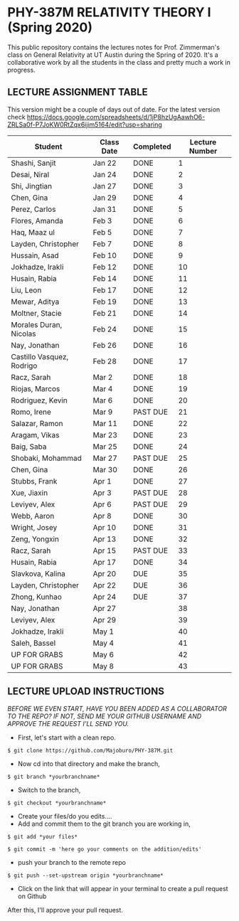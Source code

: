 # PHY-387M RELATIVITY THEORY I (Spring 2020)

This public repository contains the lectures notes for Prof. Zimmerman's class on General Relativity at UT Austin during the Spring of 2020. It's a collaborative work by all the students in the class and pretty much a work in progress. 

## LECTURE ASSIGNMENT TABLE

This version might be a couple of days out of date. For the latest version check https://docs.google.com/spreadsheets/d/1jP8hzUgAawhO6-ZRLSa0f-P7JoKW0RtZqx6ijim5164/edit?usp=sharing

| Student                   | Class Date | Completed | Lecture Number |
|---------------------------|------------|-----------|----------------|
| Shashi, Sanjit            | Jan 22     | DONE      | 1              |
| Desai, Niral              | Jan 24     | DONE      | 2              |
| Shi, Jingtian             | Jan 27     | DONE      | 3              |
| Chen, Gina                | Jan 29     | DONE      | 4              |
| Perez, Carlos             | Jan 31     | DONE      | 5              |
| Flores, Amanda            | Feb 3      | DONE      | 6              |
| Haq, Maaz ul              | Feb 5      | DONE      | 7              |
| Layden, Christopher       | Feb 7      | DONE      | 8              |
| Hussain, Asad             | Feb 10     | DONE      | 9              |
| Jokhadze, Irakli          | Feb 12     | DONE      | 10             |
| Husain, Rabia             | Feb 14     | DONE      | 11             |
| Liu, Leon                 | Feb 17     | DONE      | 12             |
| Mewar, Aditya             | Feb 19     | DONE      | 13             |
| Moltner, Stacie           | Feb 21     | DONE      | 14             |
| Morales Duran, Nicolas    | Feb 24     | DONE      | 15             |
| Nay, Jonathan             | Feb 26     | DONE      | 16             |
| Castillo Vasquez, Rodrigo | Feb 28     | DONE      | 17             |
| Racz, Sarah               | Mar 2      | DONE      | 18             |
| Riojas, Marcos            | Mar 4      | DONE      | 19             |
| Rodriguez, Kevin          | Mar 6      | DONE      | 20             |
| Romo, Irene               | Mar 9      | PAST DUE  | 21             |
| Salazar, Ramon            | Mar 11     | DONE      | 22             |
| Aragam, Vikas             | Mar 23     | DONE      | 23             |
| Baig, Saba                | Mar 25     | DONE      | 24             |
| Shobaki, Mohammad         | Mar 27     | PAST DUE  | 25             |
| Chen, Gina                | Mar 30     | DONE      | 26             |
| Stubbs, Frank             | Apr 1      | DONE      | 27             |
| Xue, Jiaxin               | Apr 3      | PAST DUE  | 28             |
| Leviyev, Alex             | Apr 6      | PAST DUE  | 29             |
| Webb, Aaron               | Apr 8      | DONE      | 30             |
| Wright, Josey             | Apr 10     | DONE      | 31             |
| Zeng, Yongxin             | Apr 13     | DONE      | 32             |
| Racz, Sarah               | Apr 15     | PAST DUE  | 33             |
| Husain, Rabia             | Apr 17     | DONE      | 34             |
| Slavkova, Kalina          | Apr 20     | DUE       | 35             |
| Layden, Christopher       | Apr 22     | DUE       | 36             |
| Zhong, Kunhao             | Apr 24     | DUE       | 37             |
| Nay, Jonathan             | Apr 27     |           | 38             |
| Leviyev, Alex             | Apr 29     |           | 39             |
| Jokhadze, Irakli          | May 1      |           | 40             |
| Saleh, Bassel             | May 4      |           | 41             |
| UP FOR GRABS              | May 6      |           | 42             |
| UP FOR GRABS              | May 8      |           | 43             |

## LECTURE UPLOAD INSTRUCTIONS

*BEFORE WE EVEN START, HAVE YOU BEEN ADDED AS A COLLABORATOR TO THE REPO? IF NOT, SEND ME YOUR GITHUB USERNAME AND APPROVE THE REQUEST I'LL SEND YOU.*

- First, let's start with a clean repo.
```
$ git clone https://github.com/Majoburo/PHY-387M.git
```
- Now cd into that directory and make the branch,
```
$ git branch *yourbranchname*
```
- Switch to the branch,
```
$ git checkout *yourbranchname*
```
- Create your files/do you edits....
- Add and commit them to the git branch you are working in,
```
$ git add *your files*

$ git commit -m 'here go your comments on the addition/edits'
```
- push your branch to the remote repo
```
$ git push --set-upstream origin *yourbranchname*
```
- Click on the link that will appear in your terminal to create a pull request on Github

After this, I'll approve your pull request.
